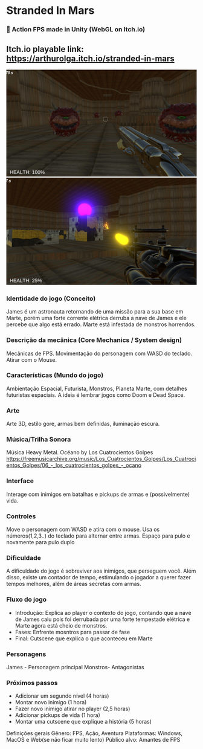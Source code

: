 # Stranded In Mars
### 👹 Action FPS made in Unity (WebGL on Itch.io)


## Itch.io playable link: https://arthurolga.itch.io/stranded-in-mars


<img width="600px" src="https://github.com/arthurolga/StrandedInMars/blob/main/CAPTURE1.png" />
<img width="600px" src="https://github.com/arthurolga/StrandedInMars/blob/main/CAPTURE2.png" />

### Identidade do jogo (Conceito)
James é um astronauta retornando de uma missão para a sua base em Marte, porém uma forte corrente elétrica derruba a nave de James e ele percebe que algo está errado. Marte está infestada de monstros horrendos.

### Descrição da mecânica (Core Mechanics / System design)
Mecânicas de FPS. Movimentação do personagem com WASD do teclado. Atirar com o Mouse.

### Características (Mundo do jogo)
Ambientação Espacial, Futurista, Monstros, Planeta Marte, com detalhes futuristas espaciais. A ideia é lembrar jogos como Doom e Dead Space.

### Arte
Arte 3D, estilo gore, armas bem definidas, iluminação escura.

### Música/Trilha Sonora
Música Heavy Metal. Océano by Los Cuatrocientos Golpes
https://freemusicarchive.org/music/Los_Cuatrocientos_Golpes/Los_Cuatrocientos_Golpes/06_-_los_cuatrocientos_golpes_-_ocano

### Interface
Interage com inimigos em batalhas e pickups de armas e (possivelmente) vida.

### Controles
Move o personagem com WASD e atira com o mouse. Usa os números(1,2,3..) do teclado para alternar entre armas. Espaço para pulo e novamente para pulo duplo


### Dificuldade
A dificuldade do jogo é sobreviver aos inimigos, que perseguem você. Além disso, existe um contador de tempo, estimulando o jogador a querer fazer tempos melhores, além de áreas secretas com armas.

### Fluxo do jogo
- Introdução: Explica ao player o contexto do jogo, contando que a nave de James caiu pois foi derrubada por uma forte tempestade elétrica e Marte agora está cheio de monstros.
- Fases: Enfrente mosntros para passar de fase
- Final: Cutscene que explica o que aconteceu em Marte

### Personagens
James - Personagem principal
Monstros- Antagonistas

### Próximos passos
- Adicionar um segundo nível (4 horas)
- Montar novo inimigo (1 hora)
- Fazer novo inimigo atirar no player (2,5 horas)
- Adicionar pickups de vida (1 hora)
- Montar uma cutscene que explique a história (5 horas)

Definições gerais
Gênero: FPS, Ação, Aventura
Plataformas: Windows, MacOS e Web(se não ficar muito lento)
Público alvo: Amantes de FPS

